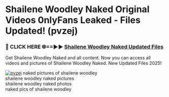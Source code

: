 # Shailene Woodley Naked Original Videos 0nlyFans Leaked - Files Updated! (pvzej)

<h3>🔴 CLICK HERE 🌐==►► <a href="https://tinyurl.com/up5wt9bj" rel="nofollow">Shailene Woodley Naked Updated Files</a></h3>

Get Shailene Woodley Naked and all content. Now you can access all videos and pictures of Shailene Woodley Naked. New Updated Files 2025!

[![pvzej](https://i.imgur.com/ABiUzMV.gif)](https://tinyurl.com/up5wt9bj)
naked pictures of shailene woodley<br>
shailene woodley naked pictures<br>
shailene woodley naked photos<br>
naked pics of shailene woodley